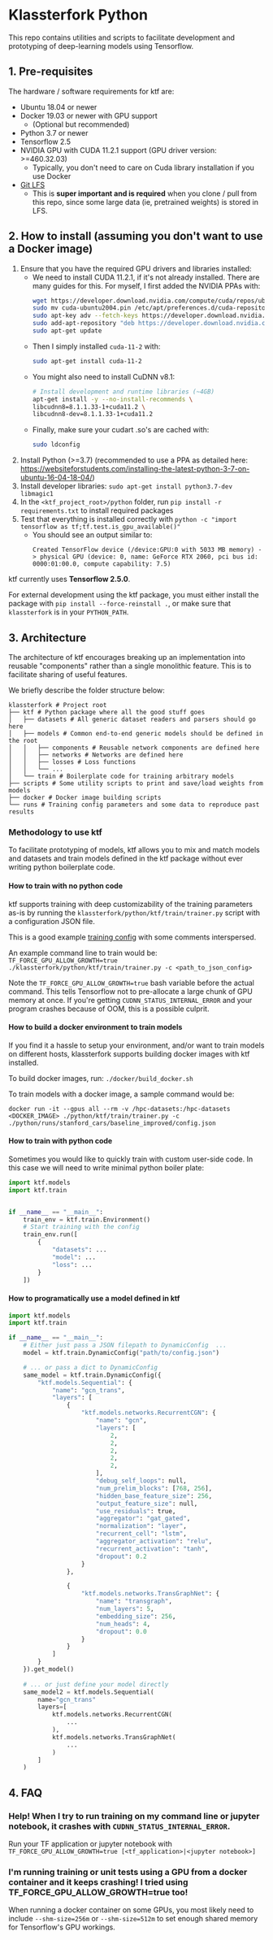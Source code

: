 # Klassterfork Python
This repo contains utilities and scripts to facilitate development and prototyping of deep-learning models using Tensorflow.

## 1. Pre-requisites
The hardware / software requirements for ktf are:

* Ubuntu 18.04 or newer
* Docker 19.03 or newer with GPU support
  * (Optional but recommended)
* Python 3.7 or newer
* Tensorflow 2.5
* NVIDIA GPU with CUDA 11.2.1 support (GPU driver version: >=460.32.03)
  * Typically, you don't need to care on Cuda library installation if you use Docker
* [Git LFS](https://git-lfs.github.com/)
  * This is **super important and is required** when you clone / pull from this repo, since some large data (ie, pretrained weights) is stored in LFS.

## 2. How to install (assuming you don't want to use a Docker image)
1. Ensure that you have the required GPU drivers and libraries installed:
    * We need to install CUDA 11.2.1, if it's not already installed. There are many guides for this. For myself, I first added the NVIDIA PPAs with:
        ```sh
        wget https://developer.download.nvidia.com/compute/cuda/repos/ubuntu2004/x86_64/cuda-ubuntu2004.pin
        sudo mv cuda-ubuntu2004.pin /etc/apt/preferences.d/cuda-repository-pin-600
        sudo apt-key adv --fetch-keys https://developer.download.nvidia.com/compute/cuda/repos/ubuntu2004/x86_64/7fa2af80.pub
        sudo add-apt-repository "deb https://developer.download.nvidia.com/compute/cuda/repos/ubuntu2004/x86_64/ /"
        sudo apt-get update
        ```
    * Then I simply installed `cuda-11-2` with:
        ```sh
        sudo apt-get install cuda-11-2
        ```
    * You might also need to install CuDNN v8.1:
        ```sh
        # Install development and runtime libraries (~4GB)
        apt-get install -y --no-install-recommends \
        libcudnn8=8.1.1.33-1+cuda11.2 \
        libcudnn8-dev=8.1.1.33-1+cuda11.2
        ```
    * Finally, make sure your cudart .so's are cached with:
        ```sh
        sudo ldconfig
        ```        
2. Install Python (>=3.7) (recommended to use a PPA as detailed here: https://websiteforstudents.com/installing-the-latest-python-3-7-on-ubuntu-16-04-18-04/)
3. Install developer libraries: `sudo apt-get install python3.7-dev libmagic1` 
4. In the `<ktf_project_root>/python` folder, run `pip install -r requirements.txt` to install required packages
5. Test that everything is installed correctly with `python -c "import tensorflow as tf;tf.test.is_gpu_available()"`
    * You should see an output similar to:
      ```
      Created TensorFlow device (/device:GPU:0 with 5033 MB memory) -> physical GPU (device: 0, name: GeForce RTX 2060, pci bus id: 0000:01:00.0, compute capability: 7.5)
      ```

ktf currently uses **Tensorflow 2.5.0**.

For external development using the ktf package, you must either install the package with `pip install --force-reinstall .`, or make sure that `klassterfork` is in your `PYTHON_PATH`.

## 3. Architecture
The architecture of ktf encourages breaking up an implementation into reusable "components" rather than a single monolithic feature.
This is to facilitate sharing of useful features.

We briefly describe the folder structure below:

```
klassterfork # Project root
├── ktf # Python package where all the good stuff goes
│   ├── datasets # All generic dataset readers and parsers should go here
│   ├── models # Common end-to-end generic models should be defined in the root
│   │   ├── components # Reusable network components are defined here
│   │   ├── networks # Networks are defined here
│   │   ├── losses # Loss functions
│   │   └── ...
│   └── train # Boilerplate code for training arbitrary models
├── scripts # Some utility scripts to print and save/load weights from models
├── docker # Docker image building scripts
└── runs # Training config parameters and some data to reproduce past results
```

### Methodology to use ktf
To facilitate prototyping of models, ktf allows you to mix and match models and datasets and train models defined in the ktf package without ever writing python boilerplate code.

#### How to train with no python code
ktf supports training with deep customizability of the training parameters as-is by running the `klassterfork/python/ktf/train/trainer.py` script with a configuration JSON file.

This is a good example [training config](runs/web/cleaneval/cleaneval.hjson) with some comments interspersed.

An example command line to train would be: `TF_FORCE_GPU_ALLOW_GROWTH=true ./klassterfork/python/ktf/train/trainer.py -c <path_to_json_config>`

Note the `TF_FORCE_GPU_ALLOW_GROWTH=true` bash variable before the actual command. This tells Tensorflow not to pre-allocate a large chunk of GPU memory at once.
If you're getting `CUDNN_STATUS_INTERNAL_ERROR` and your program crashes because of OOM, this is a possible culprit.

#### How to build a docker environment to train models
If you find it a hassle to setup your environment, and/or want to train models on different hosts, klassterfork supports building docker images with ktf installed.

To build docker images, run: `./docker/build_docker.sh`

To train models with a docker image, a sample command would be:

```
docker run -it --gpus all --rm -v /hpc-datasets:/hpc-datasets <DOCKER_IMAGE> ./python/ktf/train/trainer.py -c ./python/runs/stanford_cars/baseline_improved/config.json
```

#### How to train with python code
Sometimes you would like to quickly train with custom user-side code. In this case we will need to write minimal python boiler plate:

```python
import ktf.models
import ktf.train


if __name__ == "__main__":
    train_env = ktf.train.Environment()
    # Start training with the config
    train_env.run([
        {
            "datasets": ...
            "model": ...
            "loss": ...
        }
    ])
```

#### How to programatically use a model defined in ktf
```python
import ktf.models
import ktf.train

if __name__ == "__main__":
    # Either just pass a JSON filepath to DynamicConfig  ...
    model = ktf.train.DynamicConfig("path/to/config.json")

    # ... or pass a dict to DynamicConfig 
    same_model = ktf.train.DynamicConfig({
        "ktf.models.Sequential": {
            "name": "gcn_trans",
            "layers": [
                {
                    "ktf.models.networks.RecurrentCGN": {
                        "name": "gcn",
                        "layers": [
                            2,
                            2,
                            2,
                            2,
                            2,
                        ],
                        "debug_self_loops": null,
                        "num_prelim_blocks": [768, 256],
                        "hidden_base_feature_size": 256,
                        "output_feature_size": null,
                        "use_residuals": true,
                        "aggregator": "gat_gated",
                        "normalization": "layer",
                        "recurrent_cell": "lstm",
                        "aggregator_activation": "relu",
                        "recurrent_activation": "tanh",
                        "dropout": 0.2
                    }
                },

                {
                    "ktf.models.networks.TransGraphNet": {
                        "name": "transgraph",
                        "num_layers": 5,
                        "embedding_size": 256,
                        "num_heads": 4,
                        "dropout": 0.0
                    }
                }
            ]
        }
    }).get_model()
    
    # ... or just define your model directly
    same_model2 = ktf.models.Sequential(
        name="gcn_trans"
        layers=[
            ktf.models.networks.RecurrentCGN(
                ...
            ),
            ktf.models.networks.TransGraphNet(
                ...
            )
        ]
    )

```


## 4. FAQ

### Help! When I try to run training on my command line or jupyter notebook, it crashes with `CUDNN_STATUS_INTERNAL_ERROR`.

Run your TF application or jupyter notebook with `TF_FORCE_GPU_ALLOW_GROWTH=true [<tf_application>|<jupyter notebook>]`

### I'm running training or unit tests using a GPU from a docker container and it keeps crashing! I tried using TF_FORCE_GPU_ALLOW_GROWTH=true too!

When running a docker container on some GPUs, you most likely need to include `--shm-size=256m` or `--shm-size=512m` to set enough shared memory for Tensorflow's GPU workings.
